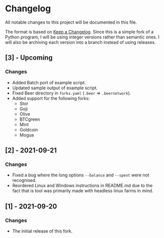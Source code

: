 # Changelog

All notable changes to this project will be documented in this file.

The format is based on [Keep a Changelog](https://keepachangelog.com/en/1.0.0/). Since this is a simple fork of a Python program, I will be using integer versions rather than semantic ones. I will also be archiving each version into a branch instead of using releases.


## [3] - Upcoming

### Changes

- Added Batch port of example script.
- Updated sample output of example script.
- Fixed Beer directory in `forks.yaml` (`.beer` => `.beernetwork`).
- Added support for the following forks:
  - Stor
  - Goji
  - Olive
  - BTCgreen
  - Mint
  - Goldcoin
  - Mogua

## [2] - 2021-09-21

### Changes

- Fixed a bug where the long options `--balance` and `--spent` were not recognised.
- Reordered Linux and Windows instructions in README.md due to the fact that is tool was primarily made with headless linux farms in mind.

## [1] - 2021-09-20

### Changes

- The initial release of this fork.
